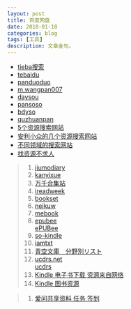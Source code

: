 ```yaml
---
layout: post
title: 百度网盘
date: 2018-01-18
categories: blog
tags: [工具]
description: 文章金句。
---
```



- [tieba搜索](https://tieba.baidu.com/mo/q/searchpage?page=index)
- [tebaidu](http://www.tebaidu.com/)
- [panduoduo](http://www.panduoduo.net/)
- [m.wangpan007](https://m.wangpan007.com/share/)
- [daysou](http://www.daysou.com/)
- [pansoso](http://www.pansoso.com/)
- [bdyso](http://www.bdyso.com/)
- [quzhuanpan](http://www.quzhuanpan.com/)
- [5个资源搜索网站](http://www.lukou.com/userfeed/16696454)
- [安利小众的几个资源搜索网站](http://www.lukou.com/userfeed/16354981)
- [不同领域的搜索网站](http://www.lukou.com/userfeed/16426124)
- [找资源不求人](http://www.lukou.com/userfeed/11910803)


<p>
  
  </p>
  
>1. [jiumodiary](https://www.jiumodiary.com/)
>1. [kanyixue](http://www.kanyixue.com/)
>1. [万千合集站](http://www.hejizhan.com/html/search)
>1. [ireadweek](http://www.ireadweek.com/index.php/Index/index.html)
>1. [bookset](https://bookset.me/)
>1. [neikuw](http://neikuw.com/)
>1. [mebook](http://mebook.cc/)
>1. [epubee](http://cn.epubee.com/)<br>
[ePUBee](http://cn.epubee.com/files.aspx)
>1. [so-kindle](https://www.so-kindle.com/)
>1. [iamtxt](http://www.iamtxt.com/)
>1. [青空文庫　分野別リスト](http://yozora.main.jp/3/ndc38.html)
>1. [ucdrs.net](http://www.ucdrs.net/admin/union/index.do) <br>
[ucdrs](http://www.ucdrs.superlib.net/login/login.action)
>1. [Kindle 电子书下载 资源来自网络](http://www.lukou.com/userfeed/17036278) <br>
>1. [Kindle 图书资源](https://bookfere.com/ebook) <br>


<p>
  
  </p>
  
>1. [爱问共享资料 任务 签到](http://ishare.iask.sina.com.cn/ucenter/sign?u=5a62b2afe4b0a459f83fa559) <br> 
